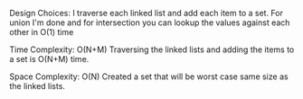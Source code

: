 Design Choices:
I traverse each linked list and add each item to a set. For union I'm done and for intersection you can lookup the values against each other in O(1) time

Time Complexity:
O(N+M)
Traversing the linked lists and adding the items to a set is O(N+M) time. 

Space Complexity:
O(N)
Created a set that will be worst case same size as the linked lists.  

